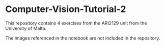# Computer-Vision-Tutorial-2
This repository contains 4 exercises from the ARI2129 unit from the University of Malta.

The images referenced in the notebook are not included in the repository.

